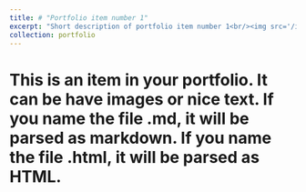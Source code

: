 ```yaml
---
title: # "Portfolio item number 1"
excerpt: "Short description of portfolio item number 1<br/><img src='/images/500x300.png'>"
collection: portfolio
---
```


# This is an item in your portfolio. It can be have images or nice text. If you name the file .md, it will be parsed as markdown. If you name the file .html, it will be parsed as HTML. 
